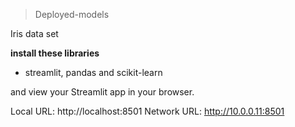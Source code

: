 >Deployed-models

Iris data set

**install these libraries**

- streamlit, pandas and scikit-learn

and view your Streamlit app in your browser.

Local URL: http://localhost:8501
Network URL: http://10.0.0.11:8501

